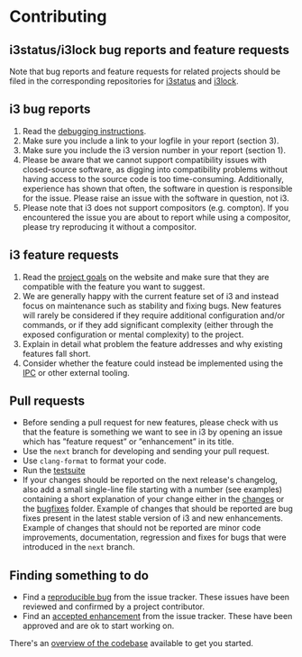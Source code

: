 # Contributing

## i3status/i3lock bug reports and feature requests

Note that bug reports and feature requests for related projects should be filed in the corresponding repositories for [i3status](https://github.com/i3/i3status) and [i3lock](https://github.com/i3/i3lock).

## i3 bug reports

1. Read the [debugging instructions](https://i3wm.org/docs/debugging.html).
2. Make sure you include a link to your logfile in your report (section 3).
3. Make sure you include the i3 version number in your report (section 1).
4. Please be aware that we cannot support compatibility issues with
   closed-source software, as digging into compatibility problems without
   having access to the source code is too time-consuming. Additionally,
   experience has shown that often, the software in question is responsible for
   the issue. Please raise an issue with the software in question, not i3.
5. Please note that i3 does not support compositors (e.g. compton). If you
   encountered the issue you are about to report while using a compositor,
   please try reproducing it without a compositor.

## i3 feature requests

1. Read the [project goals](https://i3wm.org) on the website and make sure that
   they are compatible with the feature you want to suggest.
2. We are generally happy with the current feature set of i3 and instead focus
   on maintenance such as stability and fixing bugs. New features will rarely
   be considered if they require additional configuration and/or commands, or
   if they add significant complexity (either through the exposed configuration
   or mental complexity) to the project.
3. Explain in detail what problem the feature addresses and why existing
   features fall short.
4. Consider whether the feature could instead be implemented using the
   [IPC](https://i3wm.org/docs/ipc.html) or other external tooling.

## Pull requests

* Before sending a pull request for new features, please check with us that the
  feature is something we want to see in i3 by opening an issue which has
  ”feature request” or ”enhancement” in its title.
* Use the `next` branch for developing and sending your pull request.
* Use `clang-format` to format your code.
* Run the [testsuite](https://i3wm.org/docs/testsuite.html)
* If your changes should be reported on the next release's changelog, also
  add a small single-line file starting with a number (see examples) containing
  a short explanation of your change either in the
  [changes](../release-notes/changes) or the
  [bugfixes](../release-notes/bugfixes/) folder. Example of changes that should
  be reported are bug fixes present in the latest stable version of i3 and new
  enhancements. Example of changes that should not be reported are minor code
  improvements, documentation, regression and fixes for bugs that were
  introduced in the `next` branch.

## Finding something to do

* Find a [reproducible bug](https://github.com/i3/i3/issues?utf8=%E2%9C%93&q=is%3Aopen+label%3Areproducible+label%3Abug+) from the issue tracker. These issues have been reviewed and confirmed by a project contributor.
* Find an [accepted enhancement](https://github.com/i3/i3/issues?utf8=%E2%9C%93&q=is%3Aopen+label%3Aaccepted+label%3Aenhancement) from the issue tracker. These have been approved and are ok to start working on.

There's an [overview of the codebase](https://i3wm.org/docs/hacking-howto.html) available to get you started.

